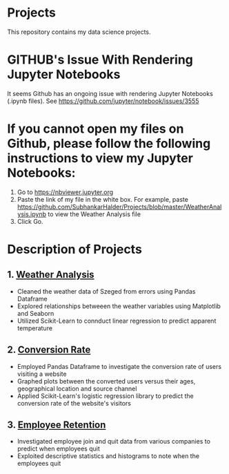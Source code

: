 # Projects
This repository contains my data science projects.

# GITHUB's Issue With Rendering Jupyter Notebooks
It seems Github has an ongoing issue with rendering Jupyter Notebooks (.ipynb files). See https://github.com/jupyter/notebook/issues/3555

# If you cannot open my files on Github, please follow the following instructions to view my Jupyter Notebooks:
1. Go to https://nbviewer.jupyter.org
2. Paste the link of my file in the white box. For example, paste https://github.com/SubhankarHalder/Projects/blob/master/WeatherAnalysis.ipynb 
to view the Weather Analysis file
3. Click Go. 

# Description of Projects

## 1. [Weather Analysis](https://github.com/SubhankarHalder/Projects/blob/master/WeatherAnalysis.ipynb)


- Cleaned the weather data of Szeged from errors using Pandas Dataframe
- Explored relationships betweeen the weather variables using Matplotlib and Seaborn
- Utilized Scikit-Learn to connduct linear regression to predict apparent temperature 

## 2. [Conversion Rate](https://github.com/SubhankarHalder/Projects/blob/master/Conversion%20Rate.ipynb)
- Employed Pandas Dataframe to investigate the conversion rate of users visiting a website 
- Graphed plots between the converted users versus their ages, geographical location and source channel 
- Applied Scikit-Learn's logistic regression library to predict the conversion rate of the website's visitors

## 3. [Employee Retention](https://github.com/SubhankarHalder/Projects/blob/master/Employee%20Retention.ipynb)
- Investigated employee join and quit data from various companies to predict when employees quit
- Exploited descriptive statistics and histograms to note when the employees quit

